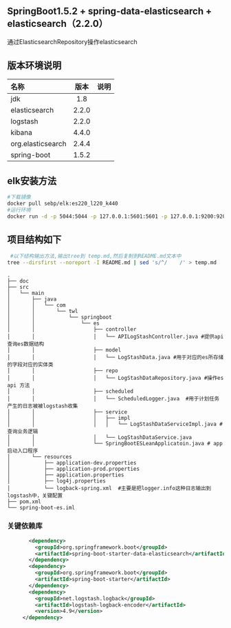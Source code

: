 ## SpringBoot1.5.2 + spring-data-elasticsearch + elasticsearch（2.2.0）
通过ElasticsearchRepository操作elasticsearch

## 版本环境说明
| 名称 | 版本 | 说明 |
| :--- | :----: | ----: |
| jdk | 1.8 |  |
|  elasticsearch    | 2.2.0      |     |
|  logstash    | 2.2.0      |     |
|  kibana    | 4.4.0      |     |
| org.elasticsearch | 2.4.4 | |
| spring-boot | 1.5.2 | |

## elk安装方法
``` sh
#下载镜像
docker pull sebp/elk:es220_l220_k440
#运行环境
docker run -d -p 5044:5044 -p 127.0.0.1:5601:5601 -p 127.0.0.1:9200:9200 -p 127.0.0.1:9300:9300  --name=elkes220_l220_k440 sebp/elk:es220_l220_k440
```

## 项目结构如下
 ``` sh
  #以下结构输出方法,输出tree到 temp.md,然后复制到README.md文本中
 tree --dirsfirst --noreport -I README.md | sed 's/^/    /' > temp.md 
 ```
    .
    ├── doc
    ├── src
    │   └── main
    │       ├── java
    │       │   └── com
    │       │       └── twl
    │       │           └── springboot
    │       │               └── es
    │       │                   ├── controller
    │       │                   │   └── APILogStashController.java #提供api查询es数据结构
    │       │                   ├── model
    │       │                   │   └── LogStashData.java #用于对应的es所存储的字段对应的实体类
    │       │                   ├── repo
    │       │                   │   └── LogStashDataRepository.java #操作es api 方法
    │       │                   ├── scheduled
    │       │                   │   └── ScheduledLogger.java  #用于计划任务产生的日志被被logstash收集
    │       │                   ├── service
    │       │                   │   ├── impl
    │       │                   │   │   └── LogStashDataServiceImpl.java #查询业务逻辑
    │       │                   │   └── LogStashDataService.java
    │       │                   └── SpringBootESLeanApplicatoin.java # app启动入口程序
    │       └── resources
    │           ├── application-dev.properties
    │           ├── application-prod.properties
    │           ├── application.properties
    │           ├── log4j.properties
    │           └── logback-spring.xml  #主要是把logger.info这种日志输出到logstash中，关键配置
    ├── pom.xml
    └── spring-boot-es.iml

### 关键依赖库
   ``` xml
          <dependency>
            <groupId>org.springframework.boot</groupId>
            <artifactId>spring-boot-starter-data-elasticsearch</artifactId>
          </dependency>
          <dependency>
            <groupId>org.springframework.boot</groupId>
            <artifactId>spring-boot-starter</artifactId>
          </dependency> 
          <dependency>
   			<groupId>net.logstash.logback</groupId>
   			<artifactId>logstash-logback-encoder</artifactId>
   			<version>4.9</version>
   		</dependency>
   ```